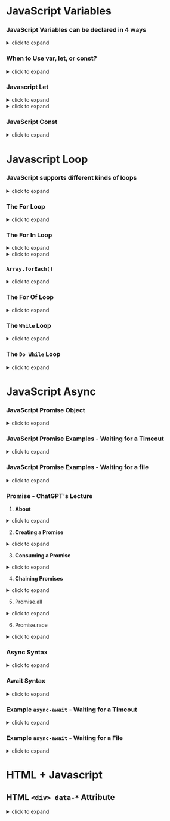 # JavaScript Variables

### JavaScript Variables can be declared in 4 ways

<details>
  <summary>click to expand</summary>

- Automatically
- Using var
- Using let
- Using const
</details>

### When to Use var, let, or const?

<details>
  <summary>click to expand</summary>

- Always declare variables
- Always use const if the value should not be changed
- Always use const if the type should not be changed (Arrays and Objects)
- Only use let if you can't use const
- Only use var if you MUST support old browsers.
</details>

### Javascript Let

<details>
  <summary>click to expand</summary>

- Variables declared with let have Block Scope
- Variables declared with let must be Declared before use
- Variables declared with let cannot be Redeclared in the same scope
</details>

<details>
  <summary>click to expand</summary>

  Example:

  ```javascript
  {
      let x = 2;
  }
  // x can NOT be used here
  ```

  ```javascript
  {
      var x = 2;
  }
  // x CAN be used here
  ```

  ```javascript
  // You can not accidentally redeclare a variable declared with let.
  let x = "John Doe";
  let x = 0; // [X]
  ```

  ```javascript
  // Variables defined with var can be redeclared.
  var x = "John Doe";
  var x = 0; // [V]
  ```
</details>

### JavaScript Const

<details>
  <summary>click to expand</summary>

- Variables defined with const cannot be Redeclared
- Variables defined with const cannot be Reassigned
- Variables defined with const have Block Scope
</details>

# Javascript Loop

### JavaScript supports different kinds of loops

<details>
  <summary>click to expand</summary>

- `for` - loops through a block of code a number of times
- `for/in` - loops through the properties of an object
- `for/of` - loops through the values of an iterable object
- `while` - loops through a block of code while a specified condition is true
- `do/while` - also loops through a block of code while a specified condition is true

</details>

### The For Loop

<details>
  <summary>click to expand</summary>

- The for statement creates a loop with 3 optional expressions:

  ```javascript
  for (expression 1; expression 2; expression 3) {
      // code block to be executed
  }
  ```

  ```javascript
  for (let i = 0; i < 5; i++) {
    text += "The number is " + i + "<br>";
  }
  // The number is 0
  // The number is 1
  // The number is 2
  // The number is 3
  // The number is 4

  const cars = ["BMW", "Volvo", "Saab", "Ford"];
  let i, len, text;
  for (let i = 0, len = cars.length, text = ""; i < len; i++) {
      text += cars[i] + "<br>";
  }
  // BMW
  // Volvo
  // Saab
  // Ford
  ```

</details>

### The For In Loop

<details>
  <summary>click to expand</summary>

- The JavaScript `for in` statement loops through the properties of an Object:

  ```javascript
  for (key in object) {
      // code block to be executed
  }
  ```

  ```javascript
  const person = {fname:"John", lname:"Doe", age:25};
  
  let text = "";
  for (let x in person) {
      text += person[x] + " ";
  }
  //John Doe 25
  ```
</details>

<details>
  <summary>click to expand</summary>

- The JavaScript `for in` statement can also loop over the properties of an Array:

  ```javascript
  for (variable in array) {
      // code block to be executed
  }
  ```

  ```javascript
  const numbers = [45, 4, 9, 16, 25];
  let txt = "";
  for (let x in numbers) {
      txt += numbers[x] + "<br>"; 
  }
  // 45
  // 4
  // 9
  // 16
  // 25
  ```
</details>

### `Array.forEach()`

<details>
  <summary>click to expand</summary>

- The `forEach()` method calls a function (a callback function) once for each array element.

  ```javascript
  const numbers = [45, 4, 9, 16, 25];
  let txt = "";
  numbers.forEach(myFunction);
  function myFunction(value, index, array) {
      txt += value + "<br>"; 
  }
  ```
</details>

### The For Of Loop

<details>
  <summary>click to expand</summary>

- The JavaScript `for of` statement loops through the values of an iterable object.

  ```javascript
  const cars = ["BMW", "Volvo", "Mini"];

  let text = "";
  for (let x of cars) {
      text += x;
  }
  ```

  ```javascript
  let language = "JavaScript";
  
  let text = "";
  for (let x of language) {
      text += x;
  }
  ```
</details>

### The `While` Loop

<details>
  <summary>click to expand</summary>
  
- The `while` loop loops through a block of code as long as a specified condition is true.

  ```javascript
  while (i < 10) {
      text += "The number is " + i;
      i++;
  }
  ```
</details>

### The `Do While` Loop

<details>
  <summary>click to expand</summary>

- The `do while` loop is a variant of the while loop. This loop will execute the code block once, before checking if the condition is true, then it will repeat the loop as long as the condition is true.

  ```javascript
  do {
      text += "The number is " + i;
      i++;
  }
  while (i < 10);
  ```
</details>

# JavaScript Async

### JavaScript Promise Object

<details>
  <summary>click to expand</summary>

- `Producing code` is code that can take some time
- `Consuming code` is code that must wait for the result
- A Promise is an Object that links `Producing code` and `Consuming code`.

  ```javascript
  let myPromise = new Promise(function(myResolve, myReject) {
      // "Producing Code" (May take some time)
      myResolve(); // when successful
      myReject();  // when error
  });
  
  // "Consuming Code" (Must wait for a fulfilled Promise)
  myPromise.then(
      function(value) { /* code if successful */ },
      function(error) { /* code if some error */ }
  );
  ```

- When the producing code obtains the result, it should call one of the two callbacks:

  |When|Call|
  |---|---|
  |Success|`myResolve(result value)`|
  |Error|`myReject(error object)`|

  ```javascript
  function myDisplayer(some) {
      document.getElementById("demo").innerHTML = some;
  }
  
  let myPromise = new Promise(function(myResolve, myReject) {
      let x = 0;
    
      // The producing code (this may take some time)
      // some code (try to change x to 5)
    
      if (x == 0) {
          myResolve("OK");
      } else {
          myReject("Error");
      }
  });
  
  myPromise.then(
      function(value) {myDisplayer(value);},
      function(error) {myDisplayer(error);}
  );
  ```
</details>

### JavaScript Promise Examples - Waiting for a Timeout

<details>
  <summary>click to expand</summary>

- Example Using Callback

  ```javascript
  setTimeout(function() { myFunction("I love You !!!"); }, 3000);

  function myFunction(value) {
      document.getElementById("demo").innerHTML = value;
  }
  ```

- Example Using Promise

  ```javascript
  let myPromise = new Promise(function(myResolve, myReject) {
      setTimeout(function() { myResolve("I love You !!"); }, 3000);
  });

  myPromise.then(function(value) {
      document.getElementById("demo").innerHTML = value;
  });
  ```
</details>

### JavaScript Promise Examples - Waiting for a file

<details>
  <summary>click to expand</summary>

- Example Using Callback

  ```javascript
  function getFile(myCallback) {
      let req = new XMLHttpRequest();
      req.open('GET', "mycar.html");
      req.onload = function() {
          if (req.status == 200) {
              myCallback(req.responseText);
          } else {
              myCallback("Error: " + req.status);
          }
      }
      req.send();
  }

  getFile(myDisplayer);
  ```

- Example Using Promise

  ```javascript
  let myPromise = new Promise(function(myResolve, myReject) {
      let req = new XMLHttpRequest();
      req.open('GET', "mycar.html");
      req.onload = function() {
          if (req.status == 200) {
              myResolve(req.response);
          } else {
              myReject("File not Found");
          }
      };
      req.send();
  });

  myPromise.then(
      function(value) {myDisplayer(value);},
      function(error) {myDisplayer(error);}
  );
  ```
</details>

### Promise - ChatGPT's Lecture

1. **About**

<details>
  <summary>click to expand</summary>

   - Promises in JavaScript are objects representing the eventual completion or failure of an asynchronous operation. They are used to handle asynchronous operations such as fetching data from a server, reading files, or any other operations that take time to complete.

   - States of a Promise:
     - Pending: Initial state. The promise's outcome hasn't been determined yet.
     - Fulfilled (Resolved): The operation completed successfully.
     - Rejected: The operation failed.
</details>

2. **Creating a Promise**

<details>
  <summary>click to expand</summary>

  - You create a new promise using the `Promise` constructor, which takes a function as an argument. This function, known as the executor function, is called immediately with two arguments: `resolve` and `reject`. Inside this function, you perform the asynchronous operation. You call `resolve(value)` when the operation is successful and `reject(reason)` if it fails.
  - Let's say you want to simulate fetching data from a server asynchronously using a promise:

    ```javascript
    const fetchData = new Promise((resolve, reject) => {
        setTimeout(() => {
            const data = { id: 1, name: 'John Doe' };
            resolve(data); // Simulate successful data fetch
            // If there's an error, you can reject the promise:
            // reject('Failed to fetch data');
        }, 2000); // Simulate 2 seconds delay
    });
    ```
</details>

3. **Consuming a Promise**

<details>
  <summary>click to expand</summary>

  - You consume a promise using its `then` and `catch` methods. then is called when the promise is fulfilled, and `catch` is called when the promise is rejected.
  - Now let's consume the promise we created and log the result to the console:
    ```javascript
    fetchData
        .then((data) => {
            console.log('Data:', data);
        })
        .catch((error) => {
            console.error('Error:', error);
        });
    ```
</details>

4. **Chaining Promises**

<details>
  <summary>click to expand</summary>

  - Promises can be chained using the `then` method. This allows you to execute multiple asynchronous operations sequentially.
  - Suppose you want to fetch user data and then fetch additional information based on the user's ID:

    ```javascript
    fetchUserData()
    .then((user) => {
        return fetchAdditionalInfo(user.id);
    })
    .then((additionalInfo) => {
        console.log('Additional info:', additionalInfo);
    })
    .catch((error) => {
        console.error('Error:', error);
    });
    ```
</details>

5. Promise.all

<details>
  <summary>click to expand</summary>

  - The `Promise.all` method takes an iterable of promises and returns a single promise that resolves when all of the promises in the iterable have resolved, or rejects with the reason of the first promise that rejects.
  - Let's say you have multiple promises for fetching data from different endpoints, and you want to wait for all of them to resolve before proceeding:

    ```javascript
    const promise1 = fetchDataFromEndpoint1();
    const promise2 = fetchDataFromEndpoint2();
    const promise3 = fetchDataFromEndpoint3();
    
    Promise.all([promise1, promise2, promise3])
        .then((results) => {
            console.log('All data fetched:', results);
        })
        .catch((error) => {
            console.error('Error:', error);
        });
    
    ```
</details>

6. Promise.race

<details>
  <summary>click to expand</summary>

  - The `Promise.race` method returns a promise that resolves or rejects as soon as one of the promises in the iterable resolves or rejects.
  - Suppose you have two promises for fetching data from different sources, and you want to use the one that resolves first:

    ```javascript
    const promise1 = fetchDataFromSource1();
    const promise2 = fetchDataFromSource2();
    
    Promise.race([promise1, promise2])
        .then((result) => {
            console.log('First data fetched:', result);
        })
        .catch((error) => {
            console.error('Error:', error);
        });

    ```
</details>

### Async Syntax

<details>
  <summary>click to expand</summary>

- The keyword `async` before a function makes the function return a `promise`:

  ```javascript
  async function myFunction() {
      return "Hello";
  }
  ```
  
  Is the same as:
  
  ```javascript
  async function myFunction() {
      return "Hello";
  }
  myFunction().then(
      function(value) {myDisplayer(value);},
      function(error) {myDisplayer(error);}
  );
  ```

  Or simpler, since you expect a normal value (a normal response, not an error):

  ```javascript
  async function myFunction() {
      return "Hello";
  }
  myFunction().then(
      function(value) {myDisplayer(value);}
  );
  ```
</details>

### Await Syntax

<details>
  <summary>click to expand</summary>

- The `await` keyword can only be used inside an `async` function.
- The `await` keyword makes the function pause the execution and wait for a resolved `promise` before it continues:

  ```javascript
  let value = await promise;
  ```

  Basic Syntax

  ```javascript
  async function myDisplay() {
      let myPromise = new Promise(function(resolve, reject) {
          resolve("I love You !!");
      });
      document.getElementById("demo").innerHTML = await myPromise;
  }
  myDisplay();
  ```

  Example without reject

  ```javascript
  async function myDisplay() {
      let myPromise = new Promise(function(resolve) {
          resolve("I love You !!");
      });
      document.getElementById("demo").innerHTML = await myPromise;
  }
  
  myDisplay();
  ```
</details>

### Example `async-await` - Waiting for a Timeout

<details>
  <summary>click to expand</summary>

  ```javascript
  async function myDisplay() {
      let myPromise = new Promise(function(resolve) {
          setTimeout(function() {resolve("I love You !!");}, 3000);
      });
      document.getElementById("demo").innerHTML = await myPromise;
  }
  
  myDisplay();
  ```
</details>

### Example `async-await` - Waiting for a File

<details>
  <summary>click to expand</summary>

  ```javascript
  async function getFile() {
      let myPromise = new Promise(function(resolve) {
          let req = new XMLHttpRequest();
          req.open('GET', "mycar.html");
          req.onload = function() {
              if (req.status == 200) {
                  resolve(req.response);
              } else {
                  resolve("File not Found");
              }
          };
          req.send();
      });
      document.getElementById("demo").innerHTML = await myPromise;
  }
  
  getFile();
  ```
</details>

# HTML + Javascript

## HTML `<div> data-*` Attribute

<details>
  <summary>click to expand</summary>

### Using `data-*`

- A `data-*` attribute on a `<div>` tag attaches additional data to the `div` element.

- To create a custom attribute, replace `*` with a `lowercase string`, such as `data-id`, `data-status`, or `data-location`.

- An `<div>` element can have any number of `data-*` attributes, each with their own name.

- Using `data-*` attributes reduces the need for requests to the server.

- **Note:** The `data-*` attribute is not visible and does not change the appearance of the `div` element.

- Example:

    ```html
    <div data-registration-number="40039" style="background-color:aliceblue;padding:25px;">
        <b>Registration Successful!</b>
        <p>We will email your entry passes to the Louvre Museum in Paris.</p>
    </div>
    ```

### Syntax

- **Note:** The `*` can be any string, such as `data-id`,  `data-cost`,  `data-supplier`, etc.

    ```html
    <div data-*="value" >
    ```
    
    |VALUE|DESCRIPTION|
    |:---:|---|
    |`value`|A string value. Can be numeric, alphanumeric, JSON, etc.|
  
    ```html
    <div data-ticket="1223887" id="mydiv" style="background-color:aliceblue;padding:25px;">
        <b>Registration Successful!</b>
        <p>We will email your entry passes to the Louvre Museum in Paris.</p>
    </div>
    
    <br/>
    <button onclick="show1();">Show data with getAttribute</button>
    <button onclick="show2();">Show data with dataset.*</button>
    
    <script>
        let show1 = () => {
            let element = document.getElementById("mydiv");
            alert("Ticket # = " + element.getAttribute('data-ticket'));
        };

        let show2 = () => {
            let element = document.getElementById("mydiv");
            alert("Dataset.Ticket # = " + element.dataset.ticket);
        };
    </script>
    ```

</details>
